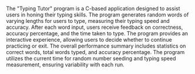 The "Typing Tutor" program is a C-based application designed to assist users in honing their typing skills. 
The program generates random words of varying lengths for users to type, measuring their typing speed and accuracy. 
After each word input, users receive feedback on correctness, accuracy percentage, and the time taken to type. 
The program provides an interactive experience, allowing users to decide whether to continue practicing or exit. 
The overall performance summary includes statistics on correct words, total words typed, and accuracy percentage. 
The program utilizes the current time for random number seeding and typing speed measurement, ensuring variability with each run.
